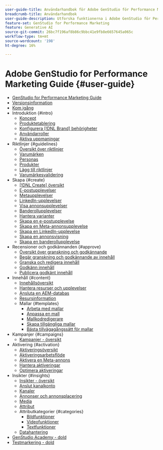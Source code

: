 ```yaml
---
user-guide-title: Användarhandbok för Adobe GenStudio för Performance Marketing
breadcrumb-title: Användarhandbok
user-guide-description: Utforska funktionerna i Adobe GenStudio för Performance Marketing. Lär dig hur du snabbt skapar varumärkestillgångar, genererar variationer och optimerar upplevelser.
feature-set: GenStudio for Performance Marketing
feature: Generative AI
source-git-commit: 26bc7f196af8b86c9bbc41e9fb8e6657645a065c
workflow-type: tm+mt
source-wordcount: '198'
ht-degree: 16%

---
```



# Adobe GenStudio for Performance Marketing Guide {#user-guide}

+ [GenStudio for Performance Marketing Guide](home.md)
+ [Versionsinformation](release-notes.md)
+ [Kom igång](get-started.md)
+ Introduktion {#intro}
   + [Koncept](concepts.md)
   + [Produktetablering](product-provisioning.md)
   + [Konfigurera [!DNL Brand] behörigheter](configure-brand-permissions.md)
   + [Användarroller](user-roles.md)
   + [Aktiva uppmaningar](effective-prompts.md)
+ Riktlinjer {#guidelines}
   + [Översikt över riktlinjer](guidelines/overview.md)
   + [Varumärken](guidelines/brands.md)
   + [Personas](guidelines/personas.md)
   + [Produkter](guidelines/products.md)
   + [Lägg till riktlinjer](guidelines/add-guidelines.md)
   + [Varumärkesvalidering](guidelines/brand-validation.md)
+ Skapa {#create}
   + [[!DNL Create] översikt](create/overview.md)
   + [E-postupplevelser](create/email-experiences.md)
   + [Metaupplevelser](create/meta-experiences.md)
   + [LinkedIn-upplevelser](create/linkedin-experiences.md)
   + [Visa annonsupplevelser](create/display-ad-experiences.md)
   + [Banderollupplevelser](create/banner-experiences.md)
   + [Hantera varianter](create/manage-variants.md)
   + [Skapa en e-postupplevelse](create/create-email-experience.md)
   + [Skapa en Meta-annonsupplevelse](create/create-meta-ad.md)
   + [Skapa en LinkedIn-upplevelse](create/create-linkedin.md)
   + [Skapa en annonsvisning](create/create-display-ad.md)
   + [Skapa en banderollupplevelse](create/create-banner-experience.md)
+ Recensioner och godkännanden {#approve}
   + [Översikt över granskning och godkännande](approvals/overview.md)
   + [Begär granskning och godkännande av innehåll](approvals/request-review.md)
   + [Granska och redigera innehåll](approvals/review-and-edit.md)
   + [Godkänn innehåll](approvals/approve-content.md)
   + [Publicera godkänt innehåll](approvals/publish-content.md)
+ Innehåll {#content}
   + [Innehållsöversikt](content/overview.md)
   + [Hantera resurser och upplevelser](content/manage-assets.md)
   + [Ansluta en AEM-databas](content/connect-aem-repo.md)
   + [Resursinformation](content/asset-details.md)
   + Mallar {#templates}
      + [Arbeta med mallar](content/use-templates.md)
      + [Anpassa en mall](content/customize-template.md)
      + [Mallkodredigerare](content/code-editor.md)
      + [Skapa tillgängliga mallar](content/accessibility-for-templates.md)
      + [Bästa tillvägagångssätt för mallar](content/best-practices-for-templates.md)
+ Kampanjer {#campaigns}
   + [Kampanjer - översikt](campaigns/overview.md)
+ Aktivering {#activation}
   + [Aktiveringsöversikt](activation/overview.md)
   + [Aktiveringsarbetsflöde](activation/create-activation.md)
   + [Aktivera en Meta-annons](activation/activate-meta-ad.md)
   + [Hantera aktiveringar](activation/manage-activations.md)
   + [Optimera aktiveringar](activation/troubleshooting.md)
+ Insikter {#insights}
   + [Insikter - översikt](insights/overview.md)
   + [Anslut kanalkonto](insights/connect-channel.md)
   + [Kanaler](insights/channels.md)
   + [Annonser och annonsplacering](insights/ads.md)
   + [Media](insights/media.md)
   + [Attribut](insights/attributes.md)
   + Attributkategorier {#categories}
      + [Bildfunktioner](insights/image-features.md)
      + [Videofunktioner](insights/video-features.md)
      + [Textfunktioner](insights/text-features.md)
   + [Datahantering](insights/data-management.md)
+ [GenStudio Academy - dold](genstudioacademy.md)
+ [Testmarkering - dold](test-markdown.md)
